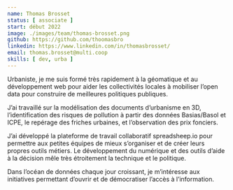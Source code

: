 ```yaml
---
name: Thomas Brosset
status: [ associate ]
start: début 2022
image: ./images/team/thomas-brosset.png
github: https://github.com/thoomasbro
linkedin: https://www.linkedin.com/in/thomasbrosset/
email: thomas.brosset@multi.coop
skills: [ dev, urba ]
---
```


Urbaniste, je me suis formé très rapidement à la géomatique et au développement web pour aider les collectivités locales à mobiliser l’open data pour construire de meilleures politiques publiques. 

J’ai travaillé sur la modélisation des documents d’urbanisme en 3D, l’identification des risques de pollution à partir des données Basias/Basol et ICPE, le repérage des friches urbaines, et l’observation des prix fonciers. 

J’ai développé la plateforme de travail collaboratif spreadsheep.io pour permettre aux petites équipes de mieux s’organiser et de créer leurs propres outils métiers. Le développement du numérique et des outils d’aide à la décision mêle très étroitement la technique et le politique. 

Dans l’océan de données chaque jour croissant, je m’intéresse aux initiatives permettant d’ouvrir et de démocratiser l’accès à l’information.


